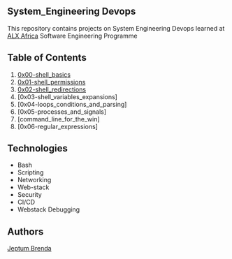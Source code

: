 ## System_Engineering Devops

This repository contains projects on System Engineering Devops learned at [ALX Africa](https://www.alxafrica.com/) Software Engineering Programme


## Table of Contents


1) [0x00-shell_basics](https://github.com/bjeptum/alx-system_engineering-devops/tree/master/0x00-shell_basics)
2) [0x01-shell_permissions](https://github.com/bjeptum/alx-system_engineering-devops/tree/master/0x01-shell_permissions)
3) [0x02-shell_redirections](https://github.com/bjeptum/alx-system_engineering-devops/tree/master/0x02-shell_redirections)
4) [0x03-shell_variables_expansions]
5) [0x04-loops_conditions_and_parsing]
6) [0x05-processes_and_signals]
7) [command_line_for_the_win]
8) [0x06-regular_expressions]


## Technologies
- Bash
- Scripting
- Networking
- Web-stack
- Security
- CI/CD
- Webstack Debugging

## Authors
[Jeptum Brenda](https://github.com/bjeptum)

